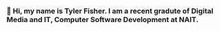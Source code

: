 ### 👋 Hi, my name is Tyler Fisher. I am a recent gradute of Digital Media and IT, Computer Software Development at NAIT.

<!---
t-fisher98/t-fisher98 is a ✨ special ✨ repository because its `README.md` (this file) appears on your GitHub profile.
You can click the Preview link to take a look at your changes.
--->
